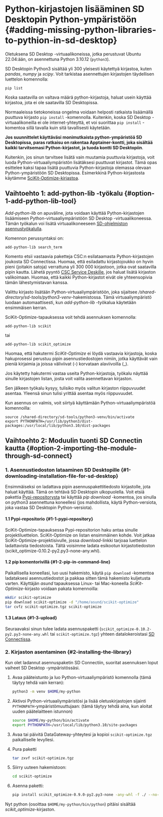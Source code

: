 
# Python-kirjastojen lisääminen SD Desktopin Python-ympäristöön {#adding-missing-python-libraries-to-pythion-in-sd-desktop}

Oletuksena SD Desktop -virtuaalikoneissa, jotka perustuvat Ubuntu 22.04:ään, on asennettuna Python 3.10.12 (`python3`).

SD Desktopin Python3 sisältää yli 300 yleisesti käytettyä kirjastoa, kuten _pandas_, _numpy_ ja _scipy_.
Voit tarkistaa asennettujen kirjastojen täydellisen luettelon komennolla:

```text
pip list
```

Koska saatavilla on valtava määrä python-kirjastoja, haluat usein käyttää kirjastoa, jota ei ole saatavilla SD Desktopissa.

Normaaleissa tietokoneissa ongelma voidaan helposti ratkaista lisäämällä puuttuva kirjasto `pip install` -komennolla. Kuitenkin,
koska SD Desktop -virtuaalikoneilla ei ole internet-yhteyttä, et voi suorittaa `pip install` -komentoa sillä tavalla kuin sitä tavallisesti käytetään.

**Jos suunnittelet käyttäväsi monimutkaista python-ympäristöä SD Desktopissa, paras ratkaisu on rakentaa Apptainer-kontti, joka
sisältää kaikki tarvitsemasi Python-kirjastot, ja tuoda kontti SD Desktopiin**.

Kuitenkin, jos sinun tarvitsee lisätä vain muutamia puuttuvia kirjastoja, voit luoda Python-virtuaaliympäristön
lisätäksesi puuttuvat kirjastot. Tämä opas esittelee kaksi tapaa lisätä puuttuvia Python-kirjastoja olemassa olevaan Python-ympäristöön SD Desktopissa. Esimerkkinä Python-kirjastosta käytämme [SciKit-Optimize-kirjastoa](https://scikit-optimize.github.io).

## Vaihtoehto 1: add-python-lib -työkalu {#option-1-add-python-lib-tool}

_Add-python-lib_ on apuväline, jota voidaan käyttää Python-kirjastojen lisäämiseen
Python-virtuaaliympäristöön SD Desktop -virtuaalikoneessa.
Tämän työkalun voi lisätä virtuaalikoneeseen [SD-ohjelmiston asennustyökalulla](../../sensitive-data/sd-desktop-software.md#customisation-via-sd-software-installer).

Komennon perussyntaksi on:

```text
add-python-lib search_term 
```

Komento etsii vastaavia paketteja CSC:n esilataamasta Python-kirjastojen joukosta SD Connectissa.
Huomaa, että esiladattu kirjastojoukko on hyvin pieni (joitakin satoja) verrattuna yli 300 000 kirjastoon, jotka ovat saatavilla pipin kautta.
Lähetä pyyntö [CSC Service Deskille](../../../support/contact.md), jos haluat lisätä kirjaston valikoimaan.
Huomaa, että kaikki Python-kirjastot eivät ole yhteensopivia tämän lähestymistavan kanssa.

Valittu kirjasto lisätään Python-virtuaaliympäristöön, joka sijaitsee _/shared-directory/sd-tools/python3-venv_-hakemistossa.
Tämä virtuaaliympäristö luodaan automaattisesti, kun _add-python-lib_ -työkalua käytetään ensimmäisen kerran.

SciKit-Optimize-tapauksessa voit tehdä asennuksen komennolla:

```text
add-python-lib scikit 
```

tai

```text
add-python-lib scikit_optimize 
```

Huomaa, että hakutermi _SciKit-Optimize_ ei löydä vastaavia kirjastoja, koska hakuprosessi perustuu
pipin asennustiedostojen nimiin, jotka käyttävät vain pieniä kirjaimia ja joissa väliviivat (-) korvataan alaviivoilla (_).

Jos käytetty hakutermi vastaa useita Python-kirjastoja, työkalu näyttää sinulle kirjastojen listan, josta voit
valita asennettavan kirjaston.

Sen jälkeen työkalu kysyy, tulisiko myös valitun kirjaston riippuvuudet asentaa.
Yleensä sinun tulisi yrittää asentaa myös riippuvuudet.

Kun asennus on valmis, voit siirtyä käyttämään Python-virtuaaliympäristöä komennoilla:

```text
source /shared-directory/sd-tools/python3-venv/bin/activate
export PYTHONPATH=/usr/lib/python3/dist-packages:/usr/local/lib/python3.10/dist-packages
```

## Vaihtoehto 2: Moduulin tuonti SD Connectin kautta {#option-2-importing-the-module-through-sd-connect}

### 1. Asennustiedoston lataaminen SD Desktopille {#1-downloading-installation-file-for-sd-desktop}

Ensimmäiseksi on ladattava pipin asennuspakettitiedosto kirjastolle, jota haluat käyttää.
Tämä on tehtävä SD Desktopin ulkopuolella. Voit etsiä pakettia [Pypi-repositorysta](https://pypi.org/)
tai käyttää _pip download_ -komentoa, jos sinulla on python3 asennettuna koneellesi (jos mahdollista, käytä Python-versiota, joka vastaa SD Desktopin Python-versiota).

#### 1.1 Pypi-repositorio {#1-1-pypi-repository}

SciKit-Optimize-tapauksessa Pypi-repositorion haku antaa sinulle projektiluettelon. SciKit-Optimize on listan ensimmäinen kohde. Voit jatkaa SciKit-Optimize-projektisivulle, jossa _download_-linkki tarjoaa luettelon ladattavista tiedostoista. Tältä voisimme ladata esikootun kirjastotiedoston (scikit_optimize-0.10.2-py2.py3-none-any.whl).

#### 1.2 pip komentorivillä {#1-2-pip-in-command-line}

Paikallisella koneellasi, luo uusi hakemisto, käytä `pip download` -komentoa ladataksesi asennustiedostot ja pakkaa sitten 
tämä hakemisto kuljetusta varten. Käyttäjän _asund_ tapauksessa Linux- tai Mac-koneella _SciKit-Optimize_-kirjasto voidaan pakata 
komennoilla:

```bash
mkdir scikit-optimize
pip download scikit-optimize -d "/home/asund/scikit-optimize"
tar cvfz scikit-optimize.tgz scikit-optimize
```

#### 1.3 Lataus {#1-3-upload}

Seuraavaksi sinun tulee ladata asennuspaketti (`scikit_optimize-0.10.2-py2.py3-none-any.whl` tai `scikit-optimize.tgz`) yhteen
datalokeroistasi [SD Connectissa](https://sd-connect.csc.fi).

### 2. Kirjaston asentaminen {#2-installing-the-library}

Kun olet ladannut asennuspaketin SD Connectiin, suoritat asennuksen loput vaiheet
SD Desktop -ympäristössäsi.

1. Avaa pääteistunto ja luo Python-virtuaaliympäristö komennolla
(tämä täytyy tehdä vain kerran):

    ```bash
    python3 -m venv $HOME/my-python
    ```

2. Aktivoi Python-virtuaaliympäristösi ja lisää oletuskirjastojen sijainti `PYTHONPATH`-ympäristömuuttujaan: 
(tämä täytyy tehdä aina, kun aloitat uuden päätelaitteen istunnon)

    ```bash
    source $HOME/my-python/bin/activate
    export PYTHONPATH=/usr/local/lib/python3.10/site-packages
    ```

3. Avaa tai päivitä DataGateway-yhteytesi ja kopioi `scikit-optimize.tgz` paikalliselle levyllesi.

4. Pura paketti

    ```bash
    tar zxvf scikit-optimize.tgz
    ```

5. Siirry uuteen hakemistoon:

    ```bash
    cd scikit-optimize
    ```

6. Asenna paketti:

    ```bash
    pip install scikit_optimize-0.9.0-py2.py3-none -any-whl -f ./ --no-index --no-deps
    ```

Nyt python (osoittaa `$HOME/my-python/bin/python`) pitäisi sisältää
_scikit_optimize_-kirjaston.

